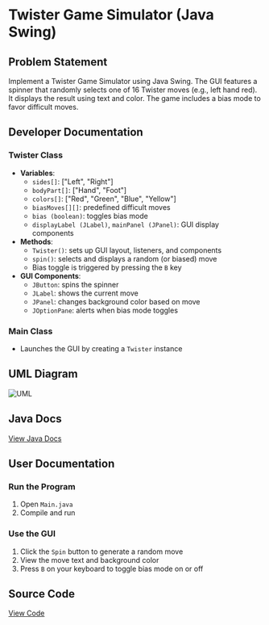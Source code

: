 # Twister Game Simulator (Java Swing)

## Problem Statement
Implement a Twister Game Simulator using Java Swing. The GUI features a spinner that randomly selects one of 16 Twister moves (e.g., left hand red). It displays the result using text and color. The game includes a bias mode to favor difficult moves.

## Developer Documentation

### Twister Class
- **Variables**:
  - `sides[]`: ["Left", "Right"]
  - `bodyPart[]`: ["Hand", "Foot"]
  - `colors[]`: ["Red", "Green", "Blue", "Yellow"]
  - `biasMoves[][]`: predefined difficult moves
  - `bias (boolean)`: toggles bias mode
  - `displayLabel (JLabel)`, `mainPanel (JPanel)`: GUI display components
- **Methods**:
  - `Twister()`: sets up GUI layout, listeners, and components
  - `spin()`: selects and displays a random (or biased) move
  - Bias toggle is triggered by pressing the `B` key
- **GUI Components**:
  - `JButton`: spins the spinner
  - `JLabel`: shows the current move
  - `JPanel`: changes background color based on move
  - `JOptionPane`: alerts when bias mode toggles

### Main Class
- Launches the GUI by creating a `Twister` instance

## UML Diagram
![UML]()

## Java Docs
[View Java Docs](http://localhost:8000/bmiller38_swd)

## User Documentation

### Run the Program
1. Open `Main.java`
2. Compile and run

### Use the GUI
1. Click the `Spin` button to generate a random move
2. View the move text and background color
3. Press `B` on your keyboard to toggle bias mode on or off

## Source Code
[View Code]()
